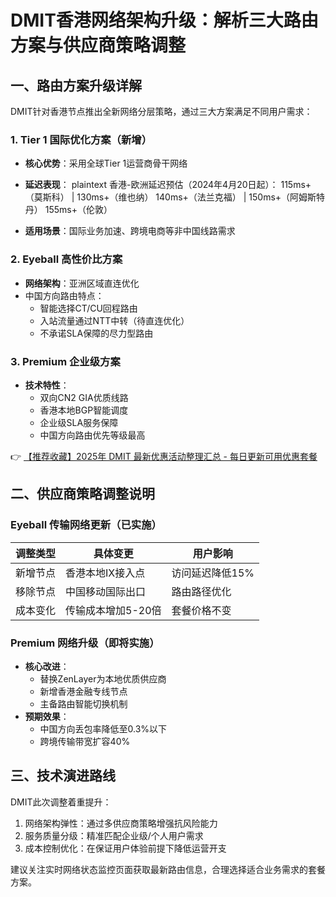 # DMIT香港网络架构升级：解析三大路由方案与供应商策略调整

## 一、路由方案升级详解
DMIT针对香港节点推出全新网络分层策略，通过三大方案满足不同用户需求：

### 1. Tier 1 国际优化方案（新增）
- **核心优势**：采用全球Tier 1运营商骨干网络
- **延迟表现**：
  plaintext
  香港-欧洲延迟预估（2024年4月20日起）：
  115ms+（莫斯科） | 130ms+（维也纳）
  140ms+（法兰克福） | 150ms+（阿姆斯特丹）
  155ms+（伦敦）
  
- **适用场景**：国际业务加速、跨境电商等非中国线路需求

### 2. Eyeball 高性价比方案
- **网络架构**：亚洲区域直连优化
- 中国方向路由特点：
  - 智能选择CT/CU回程路由
  - 入站流量通过NTT中转（待直连优化）
  - 不承诺SLA保障的尽力型路由

### 3. Premium 企业级方案
- **技术特性**：
  - 双向CN2 GIA优质线路
  - 香港本地BGP智能调度
  - 企业级SLA服务保障
  - 中国方向路由优先等级最高

👉 [【推荐收藏】2025年 DMIT 最新优惠活动整理汇总 - 每日更新可用优惠套餐](https://bit.ly/dmit_coupon)

## 二、供应商策略调整说明
### Eyeball 传输网络更新（已实施）
| 调整类型 | 具体变更                  | 用户影响       |
|----------|---------------------------|----------------|
| 新增节点 | 香港本地IX接入点          | 访问延迟降低15% |
| 移除节点 | 中国移动国际出口          | 路由路径优化    |
| 成本变化 | 传输成本增加5-20倍        | 套餐价格不变    |

### Premium 网络升级（即将实施）
- **核心改进**：
  - 替换ZenLayer为本地优质供应商
  - 新增香港金融专线节点
  - 主备路由智能切换机制
- **预期效果**：
  - 中国方向丢包率降低至0.3%以下
  - 跨境传输带宽扩容40%

## 三、技术演进路线
DMIT此次调整着重提升：
1. 网络架构弹性：通过多供应商策略增强抗风险能力
2. 服务质量分级：精准匹配企业级/个人用户需求
3. 成本控制优化：在保证用户体验前提下降低运营开支

建议关注实时网络状态监控页面获取最新路由信息，合理选择适合业务需求的套餐方案。